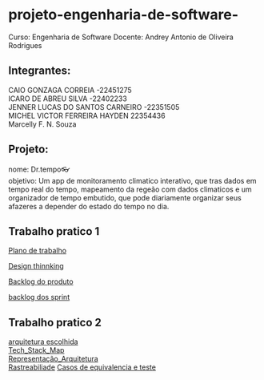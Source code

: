 # projeto-engenharia-de-software-

Curso: Engenharia de Software
Docente: Andrey Antonio de Oliveira Rodrigues
## Integrantes: <br>
CAIO GONZAGA CORREIA -22451275 <br>
ICARO DE ABREU SILVA  -22402233 <br>
JENNER LUCAS DO SANTOS CARNEIRO -22351505 <br>
MICHEL VICTOR FERREIRA HAYDEN 22354436 <br>
Marcelly F. N. Souza <br>
## Projeto:<br>
nome: Dr.tempo👓 <br>
objetivo: Um app de monitoramento climatico interativo, que tras dados em tempo real do tempo, mapeamento da regeão com dados climaticos
e um organizador de tempo embutido, que pode diariamente organizar seus afazeres a depender do estado do tempo no dia. <br>

## Trabalho pratico 1<br>
[Plano de trabalho](https://github.com/Ktsunii/projeto-engenharia-de-software-/tree/main/docs/1.plano_de_trabalho)<br>

[Design thinnking](https://github.com/Ktsunii/projeto-engenharia-de-software-/tree/main/docs/2_design-thinking)<br>

[Backlog do produto](https://github.com/Ktsunii/projeto-engenharia-de-software-/tree/main/docs/3_backlog_do_produto)<br>

[backlog dos sprint](https://github.com/Ktsunii/projeto-engenharia-de-software-/tree/main/docs/4_backlog_dos_sprint)<br>

## Trabalho pratico 2<br>

[arquitetura escolhida](https://github.com/Ktsunii/projeto-engenharia-de-software-/blob/main/docs/Arquitetura_do_Software/1.Arquitetura_escolhida.md) <br>
[Tech_Stack_Map](https://github.com/Ktsunii/projeto-engenharia-de-software-/tree/main/docs/Arquitetura_do_Software/Tech_Stack_Map)<br>
[Representação_Arquitetura](https://github.com/Ktsunii/projeto-engenharia-de-software-/tree/main/docs/Arquitetura_do_Software/Representa%C3%A7%C3%A3o_Arquitetural) <br>
[Rastreabiliade](https://github.com/Ktsunii/projeto-engenharia-de-software-/blob/main/docs/Arquitetura_do_Software/4.Rastreabiliade.md)
[Casos de equivalencia e teste](https://github.com/Ktsunii/projeto-engenharia-de-software-/blob/main/Trabalho_pratico.3/Casos_De_Equivalencia_E_Teste.md)
